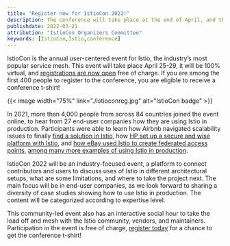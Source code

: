 ```yaml
---
title: "Register now for IstioCon 2022!"
description: The conference will take place at the end of April, and the first 400 participants are eligible to receive a conference t-shirt!
publishdate: 2022-03-21
attribution: "IstioCon Organizers Committee"
keywords: [IstioCon,Istio,conference]
---
```


IstioCon is the annual user-centered event for Istio, the industry’s most popular service mesh. This event will take place April 25-29, it will be 100% virtual, and [registrations are now open](https://events.istio.io/istiocon-2022/) free of charge. If you are among the first 400 people to register to the conference, you are eligible to receive a conference t-shirt! 

{{< image width="75%"
    link="./istioconreg.jpg"
    alt="IstioCon badge"
    >}}

In 2021, more than 4,000 people from across 84 countries joined the event online, to hear from 27 end-user companies how they are using Istio in production. Participants were able to learn how Airbnb navigated scalability issues to finally [find a solution in Istio](https://www.youtube.com/watch?v=6kDiDQW5YXQ&list=PL7wB27eZmdffS-g_xh7X-b0echc_XZMKV&index=39), how [HP set up a secure and wise platform with Istio](https://www.youtube.com/watch?v=K-UTbDU36q8&list=PL7wB27eZmdffS-g_xh7X-b0echc_XZMKV&index=10), and [how eBay used Istio to create federated access points](https://www.youtube.com/watch?v=ckeUh4xNBdo&list=PL7wB27eZmdffS-g_xh7X-b0echc_XZMKV&index=34), [among many more examples of using Istio in production](https://www.youtube.com/playlist?list=PL7wB27eZmdffS-g_xh7X-b0echc_XZMKV).


IstioCon 2022 will be an industry-focused event, a platform to connect contributors and users to discuss uses of Istio in different architectural setups, what are some limitations, and where to take the project next. The main focus will be in end-user companies, as we look forward to sharing a diversity of case studies showing how to use Istio in production. The content will be categorized according to expertise level. 

This community-led event also has an interactive social hour to take the load off and mesh with the Istio community, vendors, and maintainers. Participation in the event is free of charge, [register today](https://events.istio.io/istiocon-2022/) for a chance to get the conference t-shirt!